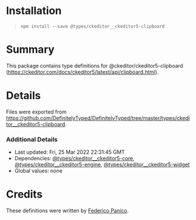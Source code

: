 # Installation
> `npm install --save @types/ckeditor__ckeditor5-clipboard`

# Summary
This package contains type definitions for @ckeditor/ckeditor5-clipboard (https://ckeditor.com/docs/ckeditor5/latest/api/clipboard.html).

# Details
Files were exported from https://github.com/DefinitelyTyped/DefinitelyTyped/tree/master/types/ckeditor__ckeditor5-clipboard.

### Additional Details
 * Last updated: Fri, 25 Mar 2022 22:31:45 GMT
 * Dependencies: [@types/ckeditor__ckeditor5-core](https://npmjs.com/package/@types/ckeditor__ckeditor5-core), [@types/ckeditor__ckeditor5-engine](https://npmjs.com/package/@types/ckeditor__ckeditor5-engine), [@types/ckeditor__ckeditor5-widget](https://npmjs.com/package/@types/ckeditor__ckeditor5-widget)
 * Global values: none

# Credits
These definitions were written by [Federico Panico](https://github.com/fedemp).
